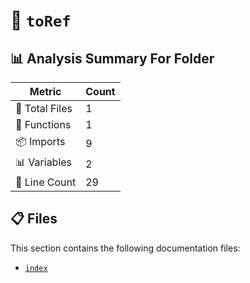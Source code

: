 # 📁 `toRef`

## 📊 Analysis Summary For Folder

| Metric | Count |
|--------|-------|
| 📁 Total Files | 1 |
| 🔧 Functions | 1 |
| 📦 Imports | 9 |
| 📊 Variables | 2 |
| 🔢 Line Count | 29 |


## 📋 Files

This section contains the following documentation files:

- [`index`](./index.md)